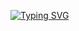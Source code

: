 [![Typing SVG](https://readme-typing-svg.herokuapp.com?color=37C038FD&lines=Hello+World)](https://git.io/typing-svg)

<!-- [![Anurag's GitHub stats](https://github-readme-stats.vercel.app/api?username=dahoon06&show_icons=true&theme=dark)](https://github.com/anuraghazra/github-readme-stats) -->


<!-- <p align="center">
  🌱 <b>Tech Staks<b/>
</p>
<p align="center">
  <span>
    <img src="https://img.shields.io/badge/Vue.js-4FC08D?style=flat-square&logo=Vue.js&logoColor=gray"/>
  </span>
  <span>
    <img src="https://img.shields.io/badge/React-61DAFB?style=flat-square&logo=React&logoColor=white"/>
  </span>
  <span>
    <img src="https://img.shields.io/badge/TypeScript-3178C6?style=flat-square&logo=TypeScript&logoColor=white"/>
  </span>
  <span>
    <img src="https://img.shields.io/badge/Java-007396?style=flat-square&logo=Java&logoColor=white"/>
  </span>
  <span>
    <img src="https://img.shields.io/badge/Node.js-339933?style=flat-square&logo=Node.js&logoColor=white"/>
  </span>
  <span>
    <img src="https://img.shields.io/badge/NestJS-E0234E?style=flat-square&logo=NestJS&logoColor=white"/>
  </span>
  <span>
    <img src="https://img.shields.io/badge/Express-000000?style=flat-square&logo=Express&logoColor=white"/>
  </span>
</p> -->




